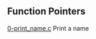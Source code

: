 ## Function Pointers

[0-print_name.c](https://github.com/vlldnt/holbertonschool-low_level_programming/0-print_name.c) Print a name
